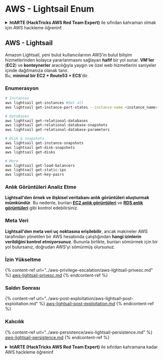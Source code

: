 # AWS - Lightsail Enum

<details>

<summary><strong>htARTE (HackTricks AWS Red Team Expert)</strong> ile sıfırdan kahraman olmak için AWS hackleme öğrenin<strong>!</strong></summary>

HackTricks'i desteklemenin diğer yolları:

* Şirketinizi HackTricks'te **reklamınızı görmek** veya **HackTricks'i PDF olarak indirmek** için [**ABONELİK PLANLARI**](https://github.com/sponsors/carlospolop)'na göz atın!
* [**Resmi PEASS & HackTricks ürünleri**](https://peass.creator-spring.com)'ni edinin
* Özel [**NFT'lerimizden**](https://opensea.io/collection/the-peass-family) oluşan [**The PEASS Ailesi**](https://opensea.io/collection/the-peass-family)'ni keşfedin
* 💬 [**Discord grubuna**](https://discord.gg/hRep4RUj7f) veya [**telegram grubuna**](https://t.me/peass) **katılın** veya **Twitter** 🐦 [**@hacktricks\_live**](https://twitter.com/hacktricks\_live)'ı **takip edin**.
* **Hacking hilelerinizi** [**HackTricks**](https://github.com/carlospolop/hacktricks) ve [**HackTricks Cloud**](https://github.com/carlospolop/hacktricks-cloud) github depolarına **PR göndererek paylaşın**.

</details>

## AWS - Lightsail

Amazon Lightsail, yeni bulut kullanıcılarının AWS'in bulut bilişim hizmetlerinden kolayca yararlanmasını sağlayan **hafif** bir yol sunar. **VM'ler** (**EC2**) ve **konteynerler** aracılığıyla yaygın ve özel web hizmetlerini saniyeler içinde dağıtmanıza olanak tanır.\
Bu, **minimal bir EC2 + Route53 + ECS**'dir.

### Enumerasyon

```bash
# Instances
aws lightsail get-instances #Get all
aws lightsail get-instance-port-states --instance-name <instance_name> #Get open ports

# Databases
aws lightsail get-relational-databases
aws lightsail get-relational-database-snapshots
aws lightsail get-relational-database-parameters

# Disk & snapshots
aws lightsail get-instance-snapshots
aws lightsail get-disk-snapshots
aws lightsail get-disks

# More
aws lightsail get-load-balancers
aws lightsail get-static-ips
aws lightsail get-key-pairs
```

### Anlık Görüntüleri Analiz Etme

**Lightsail'den örnek ve ilişkisel veritabanı anlık görüntüleri oluşturmak mümkündür**. Bu nedenle, bunları [**EC2 anlık görüntüleri**](aws-ec2-ebs-elb-ssm-vpc-and-vpn-enum/#ebs) ve [**RDS anlık görüntüleri**](aws-relational-database-rds-enum.md#enumeration) gibi kontrol edebilirsiniz.

### Meta Veri

**Lightsail'den meta veri uç noktasına erişilebilir**, ancak makineler AWS tarafından yönetilen bir AWS hesabında çalıştığından **hangi izinlerin verildiğini kontrol etmiyorsunuz**. Bununla birlikte, bunları sömürmek için bir yol bulursanız, doğrudan AWS'yi sömürmüş olursunuz.

### İzin Yükseltme

{% content-ref url="../aws-privilege-escalation/aws-lightsail-privesc.md" %}
[aws-lightsail-privesc.md](../aws-privilege-escalation/aws-lightsail-privesc.md)
{% endcontent-ref %}

### Saldırı Sonrası

{% content-ref url="../aws-post-exploitation/aws-lightsail-post-exploitation.md" %}
[aws-lightsail-post-exploitation.md](../aws-post-exploitation/aws-lightsail-post-exploitation.md)
{% endcontent-ref %}

### Kalıcılık

{% content-ref url="../aws-persistence/aws-lightsail-persistence.md" %}
[aws-lightsail-persistence.md](../aws-persistence/aws-lightsail-persistence.md)
{% endcontent-ref %}

<details>

<summary><strong>htARTE (HackTricks AWS Red Team Expert)</strong> ile sıfırdan kahramana kadar AWS hackleme öğrenin<strong>!</strong></summary>

HackTricks'ı desteklemenin diğer yolları:

* Şirketinizi HackTricks'te **reklamınızı görmek** veya HackTricks'i **PDF olarak indirmek** için [**ABONELİK PLANLARINI**](https://github.com/sponsors/carlospolop) kontrol edin!
* [**Resmi PEASS & HackTricks ürünlerini**](https://peass.creator-spring.com) edinin
* Özel [**NFT'lerden**](https://opensea.io/collection/the-peass-family) oluşan koleksiyonumuz [**The PEASS Family**](https://opensea.io/collection/the-peass-family)'i keşfedin
* 💬 [**Discord grubuna**](https://discord.gg/hRep4RUj7f) veya [**telegram grubuna**](https://t.me/peass) **katılın** veya bizi **Twitter** 🐦 [**@hacktricks\_live**](https://twitter.com/hacktricks\_live)**'da takip edin**.
* **Hacking hilelerinizi** [**HackTricks**](https://github.com/carlospolop/hacktricks) ve [**HackTricks Cloud**](https://github.com/carlospolop/hacktricks-cloud) github reposuna **PR göndererek** paylaşın.

</details>
